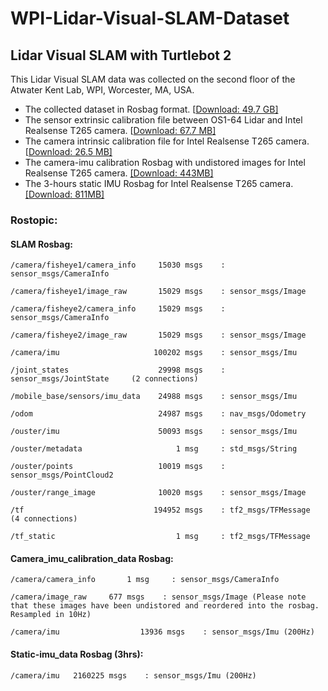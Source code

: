 # WPI-Lidar-Visual-SLAM-Dataset

## Lidar Visual SLAM with Turtlebot 2

This Lidar Visual SLAM data was collected on the second floor of the Atwater Kent Lab, WPI, Worcester, MA, USA.

- The collected dataset in Rosbag format. [[Download: 49.7 GB\]](https://computing.wpi.edu/WPI_VSLAM_dataset/2023-05-18-15-40-14_0.bag)
- The sensor extrinsic calibration file between OS1-64 Lidar and Intel Realsense T265 camera. [[Download: 67.7 MB\]](https://computing.wpi.edu/WPI_VSLAM_dataset/calibrated_data_example.zip)
- The camera intrinsic calibration file for Intel Realsense T265 camera. [[Download: 26.5 MB\]](https://computing.wpi.edu/WPI_VSLAM_dataset/t265_stereo_calibration.zip)
- The camera-imu calibration Rosbag with undistored images for Intel Realsense T265 camera. [[Download: 443MB]](https://computing.wpi.edu/WPI_VSLAM_dataset/camera_imu_calibration_data.bag)
- The 3-hours static IMU Rosbag for Intel Realsense T265 camera. [[Download: 811MB]](https://computing.wpi.edu/WPI_VSLAM_dataset/static_imu_data.bag)

### Rostopic:

#### SLAM Rosbag:

    /camera/fisheye1/camera_info     15030 msgs    : sensor_msgs/CameraInfo

    /camera/fisheye1/image_raw       15029 msgs    : sensor_msgs/Image

    /camera/fisheye2/camera_info     15029 msgs    : sensor_msgs/CameraInfo

    /camera/fisheye2/image_raw       15029 msgs    : sensor_msgs/Image

    /camera/imu                     100202 msgs    : sensor_msgs/Imu

    /joint_states                    29998 msgs    : sensor_msgs/JointState     (2 connections)

    /mobile_base/sensors/imu_data    24988 msgs    : sensor_msgs/Imu

    /odom                            24987 msgs    : nav_msgs/Odometry

    /ouster/imu                      50093 msgs    : sensor_msgs/Imu

    /ouster/metadata                     1 msg     : std_msgs/String

    /ouster/points                   10019 msgs    : sensor_msgs/PointCloud2

    /ouster/range_image              10020 msgs    : sensor_msgs/Image

    /tf                             194952 msgs    : tf2_msgs/TFMessage         (4 connections)

    /tf_static                           1 msg     : tf2_msgs/TFMessage

#### Camera_imu_calibration_data Rosbag:

    /camera/camera_info       1 msg     : sensor_msgs/CameraInfo

    /camera/image_raw     677 msgs    : sensor_msgs/Image (Please note that these images have been undistored and reordered into the rosbag. Resampled in 10Hz)

    /camera/imu                  13936 msgs    : sensor_msgs/Imu (200Hz)

#### Static-imu_data Rosbag (3hrs):

    /camera/imu   2160225 msgs    : sensor_msgs/Imu (200Hz)
